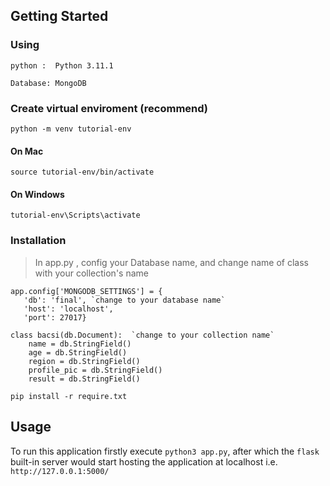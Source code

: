 ## Getting Started
### Using
`python :  Python 3.11.1 `

`Database: MongoDB`
### Create virtual enviroment (recommend)
```
python -m venv tutorial-env
```
#### On Mac
```
source tutorial-env/bin/activate
```
#### On Windows
```
tutorial-env\Scripts\activate
```
### Installation

> In app.py , config your Database name, and change name of class with your collection's name
 ``` 
 app.config['MONGODB_SETTINGS'] = {
    'db': 'final', `change to your database name`
    'host': 'localhost',
    'port': 27017} 
```
```
class bacsi(db.Document):  `change to your collection name`
    name = db.StringField()
    age = db.StringField()
    region = db.StringField()
    profile_pic = db.StringField()
    result = db.StringField()
```


```
pip install -r require.txt
```

## Usage

To run this application firstly execute `python3 app.py`, after which the `flask` built-in server would start hosting the application at localhost i.e.
`http://127.0.0.1:5000/`

